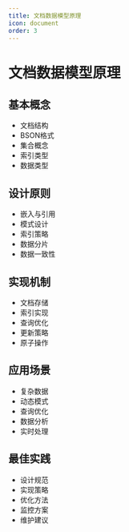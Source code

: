 ```yaml
---
title: 文档数据模型原理
icon: document
order: 3
---
```


# 文档数据模型原理

## 基本概念
- 文档结构
- BSON格式
- 集合概念
- 索引类型
- 数据类型

## 设计原则
- 嵌入与引用
- 模式设计
- 索引策略
- 数据分片
- 数据一致性

## 实现机制
- 文档存储
- 索引实现
- 查询优化
- 更新策略
- 原子操作

## 应用场景
- 复杂数据
- 动态模式
- 查询优化
- 数据分析
- 实时处理

## 最佳实践
- 设计规范
- 实现策略
- 优化方法
- 监控方案
- 维护建议
